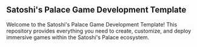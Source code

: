 ## Satoshi's Palace Game Development Template

Welcome to the Satoshi's Palace Game Development Template! This repository provides everything you need to create, customize, and deploy immersive games within the Satoshi's Palace ecosystem.